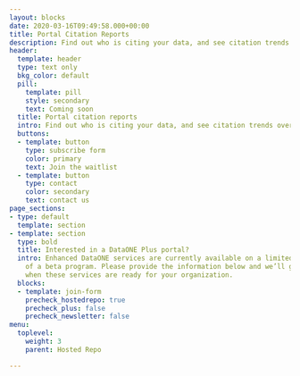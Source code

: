 ```yaml
---
layout: blocks
date: 2020-03-16T09:49:58.000+00:00
title: Portal Citation Reports
description: Find out who is citing your data, and see citation trends over time.
header:
  template: header
  type: text only
  bkg_color: default
  pill:
    template: pill
    style: secondary
    text: Coming soon
  title: Portal citation reports
  intro: Find out who is citing your data, and see citation trends over time.
  buttons:
  - template: button
    type: subscribe form
    color: primary
    text: Join the waitlist
  - template: button
    type: contact
    color: secondary
    text: contact us
page_sections:
- type: default
  template: section
- template: section
  type: bold
  title: Interested in a DataONE Plus portal?
  intro: Enhanced DataONE services are currently available on a limited basis as part
    of a beta program. Please provide the information below and we’ll get in touch
    when these services are ready for your organization.
  blocks:
  - template: join-form
    precheck_hostedrepo: true
    precheck_plus: false
    precheck_newsletter: false
menu:
  toplevel:
    weight: 3
    parent: Hosted Repo

---
```

